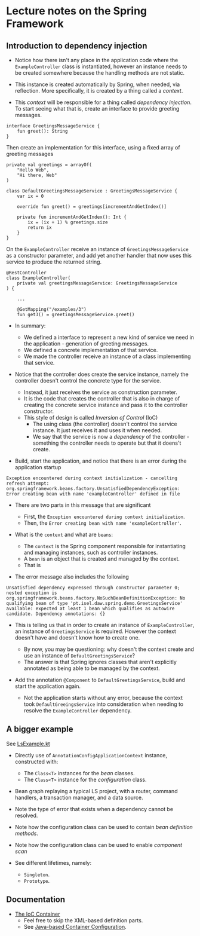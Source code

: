 # Lecture notes on the Spring Framework

## Introduction to dependency injection

- Notice how there isn't any place in the application code where the `ExampleController` class is instantiated, however an instance needs to be created somewhere because the handling methods are not static.
- This instance is created automatically by Spring, when needed, via reflection. More specifically, it is created by a thing called a _context_.

- This _context_ will be responsible for a thing called _dependency injection_. To start seeing what that is, create an interface to provide greeting messages.

```
interface GreetingsMessageService {
    fun greet(): String
}
```

Then create an implementation for this interface, using a fixed array of greeting messages

```
private val greetings = arrayOf(
    "Hello Web",
    "Hi there, Web"
)

class DefaultGreetingsMessageService : GreetingsMessageService {
    var ix = 0

    override fun greet() = greetings[incrementAndGetIndex()]

    private fun incrementAndGetIndex(): Int {
        ix = (ix + 1) % greetings.size
        return ix
    }
}
```

On the `ExampleController` receive an instance of `GreetingsMessageService` as a constructor parameter, and add yet another handler that now uses this service to produce the returned string.

```
@RestController
class ExampleController(
    private val greetingsMessageService: GreetingsMessageService
) {

    ...

    @GetMapping("/examples/3")
    fun get3() = greetingsMessageService.greet()
```

- In summary:
  - We defined a interface to represent a new kind of service we need in the application - generation of greeting messages.
  - We defined a concrete implementation of that service.
  - We made the controller receive an instance of a class implementing that service.

- Notice that the controller does create the service instance, namely the controller doesn't control the concrete type for the service.
  - Instead, it just receives the service as construction parameter.
  - It is the code that creates the controller that is also in charge of creating the concrete service instance and pass it to the controller constructor.
  - This style of design is called _Inversion of Control_ (IoC)
    - The using class (the controller) doesn't control the service instance. It just receives it and uses it when needed.
    - We say that the service is now a _dependency_ of the controller - something the controller needs to operate but that it doens't create.

- Build, start the application, and notice that there is an error during the application startup

```
Exception encountered during context initialization - cancelling refresh attempt: org.springframework.beans.factory.UnsatisfiedDependencyException: Error creating bean with name 'exampleController' defined in file
```

- There are two parts in this message that are significant
  - First, the `Exception encountered during context initialization`.
  - Then, the `Error creating bean with name 'exampleController'`.

- What is the `context` and what are `beans`:
  - The `context` is the Spring component responsible for instantiating and managing instances, such as controller instances.
  - A `bean` is an object that is created and managed by the context.
  - That is

- The error message also includes the following

```
Unsatisfied dependency expressed through constructor parameter 0; nested exception is org.springframework.beans.factory.NoSuchBeanDefinitionException: No qualifying bean of type 'pt.isel.daw.spring.demo.GreetingsService' available: expected at least 1 bean which qualifies as autowire candidate. Dependency annotations: {}
```

- This is telling us that in order to create an instance of `ExampleController`, an instance of `GreetingsService` is required. However the context doesn't have and doesn't know how to create one.
  - By now, you may be questioning: why doesn't the context create and use an instance of `DefaultGreetingsService`? 
  - The answer is that Spring ignores classes that aren't explicitly annotated as being able to be managed by the context.

- Add the annotation `@Component` to `DefaultGreetingsService`, build and start the application again.
  - Not the application starts without any error, because the context took `DefaultGreeingsService` into consideration when needing to resolve the `ExampleController` dependency.

## A bigger example

See [LsExample.kt](../code/jvm/spring-demo/src/main/kotlin/pt/isel/daw/spring/context/demo/LsExample.kt)

- Directly use of `AnnotationConfigApplicationContext` instance, constructed with:
  - The `Class<T>` instances for the _bean_ classes.
  - The `Class<T>` instance for the _configuration_ class.

- Bean graph replaying a typical LS project, with a router, command handlers, a transaction manager, and a data source.

- Note the type of error that exists when a dependency cannot be resolved.

- Note how the configuration class can be used to contain _bean definition methods_.

- Note how the configuration class can be used to enable _component scan_

- See different lifetimes, namely:
  - `Singleton`.
  - `Prototype`.

## Documentation

- [The IoC Container](https://docs.spring.io/spring-framework/docs/current/reference/html/core.html#beans)
  - Feel free to skip the XML-based definition parts.
  - See [Java-based Container Configuration](https://docs.spring.io/spring-framework/docs/current/reference/html/core.html#beans-java).
